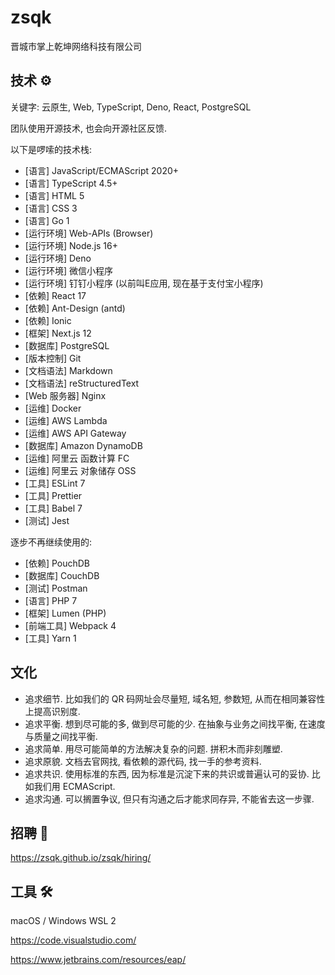 # zsqk

晋城市掌上乾坤网络科技有限公司

## 技术 ⚙️

关键字: 云原生, Web, TypeScript, Deno, React, PostgreSQL

团队使用开源技术, 也会向开源社区反馈.

以下是啰嗦的技术栈:

- [语言] JavaScript/ECMAScript 2020+
- [语言] TypeScript 4.5+
- [语言] HTML 5
- [语言] CSS 3
- [语言] Go 1
- [运行环境] Web-APIs (Browser)
- [运行环境] Node.js 16+
- [运行环境] Deno
- [运行环境] 微信小程序
- [运行环境] 钉钉小程序 (以前叫E应用, 现在基于支付宝小程序)
- [依赖] React 17
- [依赖] Ant-Design (antd)
- [依赖] Ionic
- [框架] Next.js 12
- [数据库] PostgreSQL
- [版本控制] Git
- [文档语法] Markdown
- [文档语法] reStructuredText
- [Web 服务器] Nginx
- [运维] Docker
- [运维] AWS Lambda
- [运维] AWS API Gateway
- [数据库] Amazon DynamoDB
- [运维] 阿里云 函数计算 FC
- [运维] 阿里云 对象储存 OSS
- [工具] ESLint 7
- [工具] Prettier
- [工具] Babel 7
- [测试] Jest

逐步不再继续使用的:

- [依赖] PouchDB
- [数据库] CouchDB
- [测试] Postman
- [语言] PHP 7
- [框架] Lumen (PHP)
- [前端工具] Webpack 4
- [工具] Yarn 1

## 文化

- 追求细节. 比如我们的 QR 码网址会尽量短, 域名短, 参数短, 从而在相同兼容性上提高识别度.
- 追求平衡. 想到尽可能的多, 做到尽可能的少. 在抽象与业务之间找平衡, 在速度与质量之间找平衡.
- 追求简单. 用尽可能简单的方法解决复杂的问题. 拼积木而非刻雕塑.
- 追求原貌. 文档去官网找, 看依赖的源代码, 找一手的参考资料.
- 追求共识. 使用标准的东西, 因为标准是沉淀下来的共识或普遍认可的妥协. 比如我们用 ECMAScript.
- 追求沟通. 可以搁置争议, 但只有沟通之后才能求同存异, 不能省去这一步骤.

## 招聘 💼

<https://zsqk.github.io/zsqk/hiring/>

## 工具 🛠️

macOS / Windows WSL 2

https://code.visualstudio.com/

https://www.jetbrains.com/resources/eap/
